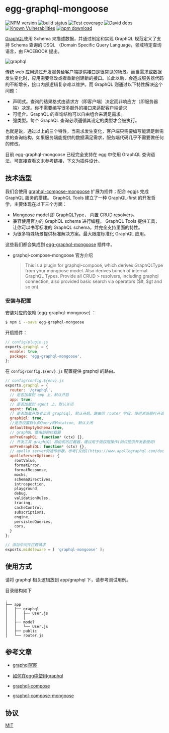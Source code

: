 # egg-graphql-mongoose

[![NPM version][npm-image]][npm-url]
[![build status][action-image]][action-url]
[![Test coverage][codecov-image]][codecov-url]
[![David deps][david-image]][david-url]
[![Known Vulnerabilities][snyk-image]][snyk-url]
[![npm download][download-image]][download-url]
![]()

[npm-image]: https://img.shields.io/npm/v/egg-graphql-mongoose.svg?style=flat-square
[npm-url]: https://npmjs.org/package/egg-graphql-mongoose
[action-image]: https://github.com/Quinton/egg-graphql-mongoose/workflows/build/badge.svg
[action-url]: https://github.com/Quinton/egg-graphql-mongoose/actions
[codecov-image]: https://codecov.io/gh/Quinton/egg-graphql-mongoose/branch/master/graph/badge.svg
[codecov-url]: https://codecov.io/gh/Quinton/egg-graphql-mongoose
[david-image]: https://img.shields.io/david/Quinton/egg-graphql-mongoose.svg?style=flat-square
[david-url]: https://david-dm.org/Quinton/egg-graphql-mongoose
[snyk-image]: https://snyk.io/test/npm/egg-graphql-mongoose/badge.svg?style=flat-square
[snyk-url]: https://snyk.io/test/npm/egg-graphql-mongoose
[download-image]: https://img.shields.io/npm/dm/egg-graphql-mongoose.svg?style=flat-square
[download-url]: https://npmjs.org/package/egg-graphql-mongoose

[GraphQL](http://facebook.github.io/graphql/)使用 Schema 来描述数据，并通过制定和实现 GraphQL 规范定义了支持 Schema 查询的 DSQL （Domain Specific Query Language，领域特定查询语言，由 FACEBOOK 提出。

![graphql](http://upload-images.jianshu.io/upload_images/551828-8d055caea7562605.png?imageMogr2/auto-orient/strip%7CimageView2/2/w/1240)

传统 web 应用通过开发服务给客户端提供接口是很常见的场景。而当需求或数据发生变化时，应用需要修改或者重新创建新的接口。长此以后，会造成服务器代码的不断增长，接口内部逻辑复杂难以维护。而 GraphQL 则通过以下特性解决这个问题：

- 声明式。查询的结果格式由请求方（即客户端）决定而非响应方（即服务器端）决定。你不需要编写很多额外的接口来适配客户端请求
- 可组合。GraphQL 的查询结构可以自由组合来满足需求。
- 强类型。每个 GraphQL 查询必须遵循其设定的类型才会被执行。

也就是说，通过以上的三个特性，当需求发生变化，客户端只需要编写能满足新需求的查询结构，如果服务端能提供的数据满足需求，服务端代码几乎不需要做任何的修改。

目前 egg-graphql-mongoose 已经完全支持在 egg 中使用 GraphQL 查询语法，可直接查看文末参考链接，下文为插件设计。

## 技术选型

我们会使用 [graphql-compose-mongoose](https://github.com/graphql-compose/graphql-compose-mongoose) 扩展为插件；配合 eggjs 完成 GraphQL 服务的搭建。 GraphQL Tools 建立了一种 GraphQL-first 的开发哲学，主要体现在以下三个方面：

- Mongoose model 即 GraphQLType， 内置 CRUD resolvers。
- 兼容使用官方的 GraphQL schema 进行编程。 GraphQL Tools 提供工具，让你可以书写标准的 GraphQL schema，并完全支持里面的特性。
- 为很多特殊场景提供标准解决方案。最大限度标准化 GraphQL 应用。

这些我们都会集成到 [egg-graphql-mongoose](https://github.com/Quinton/egg-graphql-mongoose) 插件中。

- graphql-compose-mongoose 官方介绍
  > This is a plugin for graphql-compose, which derives GraphQLType from your mongoose model. Also derives bunch of internal GraphQL Types. Provide all CRUD > resolvers, including graphql connection, also provided basic search via operators ($lt, $gt and so on).

### 安装与配置

安装对应的依赖 [egg-graphql-mongoose] ：

```bash
$ npm i --save egg-graphql-mongoose
```

开启插件：

```js
// config/plugin.js
exports.graphql = {
  enable: true,
  package: 'egg-graphql-mongoose',
};
```

在 `config/config.${env}.js` 配置提供 graphql 的路由。

```js
// config/config.${env}.js
exports.graphql = {
  router: '/graphql',
  // 是否加载到 app 上，默认开启
  app: true,
  // 是否加载到 agent 上，默认关闭
  agent: false,
  // 是否加载开发者工具 graphiql, 默认开启。路由同 router 字段。使用浏览器打开该可见。
  graphiql: true,
  //是否设置默认的Query和Mutation, 默认关闭
  defaultEmptySchema:true,
  // graphQL 路由前的拦截器
  onPreGraphQL: function* (ctx) {},
  // 开发工具 graphiQL 路由前的拦截器，建议用于做权限操作(如只提供开发者使用)
  onPreGraphiQL: function* (ctx) {},
  // apollo server的透传参数，参考[文档](https://www.apollographql.com/docs/apollo-server/api/apollo-server/#parameters)
  apolloServerOptions: {
    rootValue,
    formatError,
    formatResponse,
    mocks,
    schemaDirectives,
    introspection,
    playground,
    debug,
    validationRules,
    tracing,
    cacheControl,
    subscriptions,
    engine,
    persistedQueries,
    cors,
  }
};

// 添加中间件拦截请求
exports.middleware = [ 'graphql-mongoose' ];
```

## 使用方式

请将 graphql 相关逻辑放到 app/graphql 下，请参考测试用例。

目录结构如下

```
.
├── app
│   ├── graphql
│   │   ├── User.js
│   │   │
│   ├── model
│   │   └── User.js
│   ├── public
│   └── router.js

```

## 参考文章

- [graphql官网](http://facebook.github.io/graphql)

- [如何在egg中使用graphql](https://github.com/Quinton/egg-graphql-mongoose-example)

- [graphql-compose](https://github.com/nodkz/graphql-compose)

- [graphql-compose-mongoose](https://github.com/graphql-compose/graphql-compose-mongoose)

## 协议

[MIT](LICENSE)
